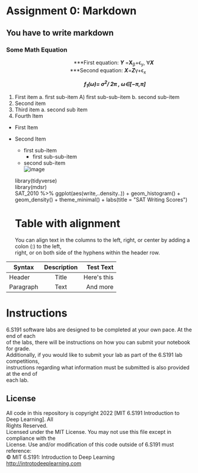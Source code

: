 # **Assignment 0: Markdown**
## **You have to write markdown**
### **Some Math Equation**      
 &emsp;&emsp;&emsp;&emsp;&emsp;&emsp;&emsp;&emsp;&emsp;&emsp;&emsp;&emsp;&emsp;***First equation: ***Y*** =**X**<sub>β</sub>+ϵ<sub>y</sub>, ∀***X***  
 &emsp;&emsp;&emsp;&emsp;&emsp;&emsp;&emsp;&emsp;&emsp;&emsp;&emsp;&emsp; ***Second equation: ***X***=***Z***γ+ϵ<sub>x</sub>
   
 &emsp;&emsp;&emsp;&emsp;&emsp;&emsp;&emsp;&emsp;&emsp;&emsp;&emsp;&emsp;&emsp;&emsp;&emsp;***f<sub>1</sub>(ω)=
σ<sup>2</sup>/
2π
, ω∈[−π,π]***
1. First item a. first sub-item A) first sub-sub-item b. second sub-item
2. Second item
3. Third item a. second sub item
4. Fourth Item

* First Item
* Second Item  
   * first sub-item  
     * first sub-sub-item   
   * second sub-item  
![image](https://user-images.githubusercontent.com/72993483/170688221-ba18d3a2-fb23-44e5-bfc0-64e0b3bfb9f2.png)  

   library(tidyverse)   
   library(mdsr)  
   SAT_2010 %>% ggplot(aes(write,..density..)) + geom_histogram() +  
   geom_density() + theme_minimal() + labs(title = "SAT Writing Scores")
   # **Table with alignment**
   You can align text in the columns to the left, right, or center by adding a colon (:) to the left,  
right, or on both side of the hyphens within the header row.

|Syntax         | Description   | Test Text  |
| ------------- |:-------------:| ----------:|
| Header        | Title         |Here's this |
| Paragraph     |Text           |  And more  |
# **Instructions**  
6.S191 software labs are designed to be completed at your own pace. At the end of each  
of the labs, there will be instructions on how you can submit your notebook for grade.  
Additionally, if you would like to submit your lab as part of the 6.S191 lab competitions,  
instructions regarding what information must be submitted is also provided at the end of  
each lab.  
## **License**
All code in this repository is copyright 2022 [MIT 6.S191 Introduction to Deep Learning]. All  
Rights Reserved.  
Licensed under the MIT License. You may not use this file except in compliance with the  
License. Use and/or modification of this code outside of 6.S191 must reference:  
© MIT 6.S191: Introduction to Deep Learning  
<http://introtodeeplearning.com>
